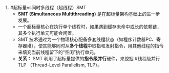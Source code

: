 1. #超标量vs同时多线程（超线程）SMT 
	*   **SMT (Simultaneous Multithreading)** 是在超标量架构基础上的进一步发展。
    *   一个超标量核心在执行单个线程时，如果遇到缓存未命中或长的依赖链，其多个执行单元可能会闲置。
    *   SMT 技术通过为一个物理核心配备多套线程状态（如程序计数器PC、寄存器堆），使其能够同时从**多个线程**中取指和发射指令，用其他线程的指令来填充当前线程留下的“空闲”执行单元。
    *   **关系：** SMT 利用了超标量提供的**指令级并行**硬件，来挖掘 #线程级并行TLP （Thread-Level Parallelism, TLP）。 